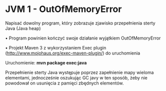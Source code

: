 # JVM 1 - OutOfMemoryError

Napisać dowolny program, który zobrazuje zjawisko przepełnienia sterty Java (Java heap)

• Program powinien kończyć swoje działanie wyjątkiem OutOfMemoryError

• Projekt Maven 3 z wykorzystaniem Exec plugin (http://www.mojohaus.org/exec-maven-plugin/) do uruchomienia

Uruchomienie: **mvn package exec:java**

Przepełnienie sterty Java występuje poprzez zapełnienie mapy wieloma elementami, jednocześnie oszukując GC javy w ten sposób, żeby nie powodował on usunięcia z pamięci zbędnych elementów.

